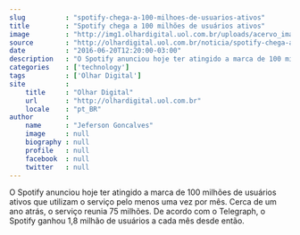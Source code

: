 ```yaml
---
slug          : "spotify-chega-a-100-milhoes-de-usuarios-ativos"
title         : "Spotify chega a 100 milhões de usuários ativos"
image         : "http://img1.olhardigital.uol.com.br/uploads/acervo_imagens/2016/03/20160321134057_660_420.jpg"
source        : "http://olhardigital.uol.com.br/noticia/spotify-chega-a-100-milhoes-de-usuarios-ativos/59495"
date          : "2016-06-20T12:20:00-03:00"
description   : "O Spotify anunciou hoje ter atingido a marca de 100 milhões de usuários ativos que utilizam o serviço pelo menos uma vez por mês. Cerca de um ano atrás, o serviço reunia 75 milhões. De acordo com o Telegraph, o Spotify ganhou 1,8 milhão de usuários a cada mês desde então."
categories    : ['technology']
tags          : ['Olhar Digital']
site          :
    title     : "Olhar Digital"
    url       : "http://olhardigital.uol.com.br"
    locale    : "pt_BR"
author        :
    name      : "Jeferson Goncalves"
    image     : null
    biography : null
    profile   : null
    facebook  : null
    twitter   : null
---
```


O Spotify anunciou hoje ter atingido a marca de 100 milhões de usuários ativos que utilizam o serviço pelo menos uma vez por mês. Cerca de um ano atrás, o serviço reunia 75 milhões. De acordo com o Telegraph, o Spotify ganhou 1,8 milhão de usuários a cada mês desde então.
